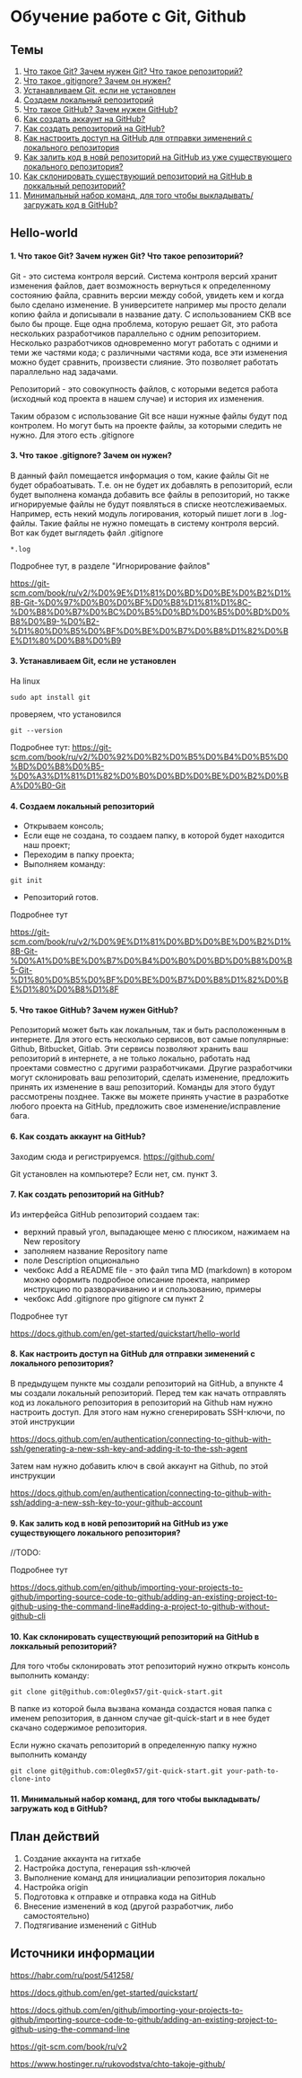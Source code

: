 # Обучение работе с Git, Github

## Темы
1. [Что такое Git? Зачем нужен Git? Что такое репозиторий?](#id1)
2. [Что такое .gitignore? Зачем он нужен?](#id2)
3. [Устанавливаем Git, если не установлен](#id3)
4. [Создаем локальный репозиторий](#id4)
5. [Что такое GitHub? Зачем нужен GitHub?](#id5)
6. [Как создать аккаунт на GitHub?](#id6)
7. [Как создать репозиторий на GitHub?](#id7)
8. [Как настроить доступ на GitHub для отправки зименений с локального репозитория](#id8)
9. [Как залить код в новй репозиторий на GitHub из уже существующего локального репозитория?](#id9)
10. [Как склонировать существующий репозиторий на GitHub в локкальный репозиторий?](#id10)
11. [Минимальный набор команд, для того чтобы выкладывать/загружать код в GitHub?](#id11)

## Hello-world

#### 1. <a id="id1"></a> Что такое Git? Зачем нужен Git? Что такое репозиторий?

   Git - это система контроля версий. Система контроля версий хранит изменения файлов, дает возможность вернуться к определенному состоянию файла, сравнить версии между собой, увидеть кем и когда было сделано изменение.
   В университете например мы просто делали копию файла и дописывали в название дату. С использованием СКВ все было бы проще.
   Еще одна проблема, которую решает Git, это работа нескольких разработчиков параллельно с одним репозиторием.
   Несколько разработчиков одновременно могут работать с одними и теми же частями кода; с различными частями кода, все эти изменения можно будет сравнить, произвести слияние. Это позволяет работать параллельно над задачами.
   
   Репозиторий - это совокупность файлов, с которыми ведется работа (исходный код проекта в нашем случае) и история их изменения.
   
   Таким образом с использование Git все наши нужные файлы будут под контролем. Но могут быть на проекте файлы, за которыми следить не нужно. Для этого есть .gitignore

#### 3. <a id="id2"></a>  Что такое .gitignore? Зачем он нужен?

   В данный файл помещается информация о том, какие файлы Git не будет обрабоатывать.
   Т.е. он не будет их добавлять в репозиторий, если будет выполнена команда добавить все файлы в репозиторий, но также игнорируемые файлы не будут появляться в списке неотслеживаемых.
   Например, есть некий модуль логирования, который пишет логи в .log-файлы. Такие файлы не нужно помещать в систему контроля версий.
   Вот как будет выглядеть файл .gitignore
```
*.log
``` 

Подробнее тут, в разделе "Игнорирование файлов"

https://git-scm.com/book/ru/v2/%D0%9E%D1%81%D0%BD%D0%BE%D0%B2%D1%8B-Git-%D0%97%D0%B0%D0%BF%D0%B8%D1%81%D1%8C-%D0%B8%D0%B7%D0%BC%D0%B5%D0%BD%D0%B5%D0%BD%D0%B8%D0%B9-%D0%B2-%D1%80%D0%B5%D0%BF%D0%BE%D0%B7%D0%B8%D1%82%D0%BE%D1%80%D0%B8%D0%B9

#### 3. <a id="id3"></a>  Устанавливаем Git, если не установлен
   На linux
```
sudo apt install git
```
проверяем, что установился
```
git --version
```

Подробнее тут:
https://git-scm.com/book/ru/v2/%D0%92%D0%B2%D0%B5%D0%B4%D0%B5%D0%BD%D0%B8%D0%B5-%D0%A3%D1%81%D1%82%D0%B0%D0%BD%D0%BE%D0%B2%D0%BA%D0%B0-Git

#### 4. <a id="id4"></a>  Создаем локальный репозиторий
+ Открываем консоль;
+ Если еще не создана, то создаем папку, в которой будет находится наш проект;
+ Переходим в папку проекта;
+ Выполняем команду:
```
git init
```
+ Репозиторий готов.

Подробнее тут

https://git-scm.com/book/ru/v2/%D0%9E%D1%81%D0%BD%D0%BE%D0%B2%D1%8B-Git-%D0%A1%D0%BE%D0%B7%D0%B4%D0%B0%D0%BD%D0%B8%D0%B5-Git-%D1%80%D0%B5%D0%BF%D0%BE%D0%B7%D0%B8%D1%82%D0%BE%D1%80%D0%B8%D1%8F

#### 5. <a id="id5"></a>  Что такое GitHub? Зачем нужен GitHub?
   Репозиторий может быть как локальным, так и быть расположенным в интернете. Для этого есть несколько сервисов, вот самые популярные: Github, Bitbucket, Gitlab.
   Эти сервисы позволяют хранить ваш репозиторий в интернете, а не только локально, работать над проектами совместно с другими разработчиками.
   Другие разработчики могут склонировать ваш репозиторий, сделать изменение, предложить принять их изменение в ваш репозиторий. Команды для этого будут рассмотрены позднее.
   Также вы можете принять участие в разработке любого проекта на GitHub, предложить свое изменение/исправление бага.

#### 6. <a id="id6"></a>  Как создать аккаунт на GitHub?
   Заходим сюда и регистрируемся.
   https://github.com/

Git установлен на компьютере? Если нет, см. пункт 3.

#### 7. <a id="id7"></a>  Как создать репозиторий на GitHub?
   Из интерфейса GitHub репозиторий создаем так:
- верхний правый угол, выпадающее меню с плюсиком, нажимаем на New repository
- заполняем название Repository name
- поле Description опционально
- чекбокс Add a README file - это файл типа MD (markdown) в котором можно оформить подробное описание проекта, например инструкцию по разворачиванию и и спользованию, примеры
- чекбокс Add .gitignore про gitignore см пункт 2

Подробнее тут

https://docs.github.com/en/get-started/quickstart/hello-world

#### 8. <a id="id8"></a>  Как настроить доступ на GitHub для отправки зименений с локального репозитория?

В предыдущем пункте мы создали репозиторий на GitHub, а впункте 4 мы создали локальный репозиторий. 
Перед тем как начать отправлять код из локального репозитория в репозиторий на Github нам нужно настроить доступ.
Для этого нам нужно сгенерировать SSH-ключи, по этой инструкции

https://docs.github.com/en/authentication/connecting-to-github-with-ssh/generating-a-new-ssh-key-and-adding-it-to-the-ssh-agent

Затем нам нужно добавить ключ в свой аккаунт на Github, по этой инструкции

https://docs.github.com/en/authentication/connecting-to-github-with-ssh/adding-a-new-ssh-key-to-your-github-account

#### 9. <a id="id9"></a>  Как залить код в новй репозиторий на GitHub из уже существующего локального репозитория?

//TODO:

Подробнее тут

https://docs.github.com/en/github/importing-your-projects-to-github/importing-source-code-to-github/adding-an-existing-project-to-github-using-the-command-line#adding-a-project-to-github-without-github-cli

#### 10. <a id="id10"></a>Как склонировать существующий репозиторий на GitHub в локкальный репозиторий?

Для того чтобы склонировать этот репозиторий нужно открыть консоль выполнить команду:

```
git clone git@github.com:Oleg0x57/git-quick-start.git
```

В папке из которой была вызвана команда создастся новая папка с именем репозитория, в данном случае git-quick-start и в нее будет скачано содержимое репозитория.

Если нужно скачать репозиторий в определенную папку нужно выполнить команду

```
git clone git@github.com:Oleg0x57/git-quick-start.git your-path-to-clone-into
```

#### 11. <a id="id11"></a> Минимальный набор команд, для того чтобы выкладывать/загружать код в GitHub?

## План действий

1. Создание аккаунта на гитхабе
2. Настройка доступа, генерация ssh-ключей
3. Выполнение команд для инициалиации репозитория локально
4. Настройка origin
5. Подготовка к отправке и отправка кода на GitHub
6. Внесение изменений в код (другой разработчик, либо самостоятельно)
7. Подтягивание изменений с GitHub

## Источники информации

https://habr.com/ru/post/541258/

https://docs.github.com/en/get-started/quickstart/

https://docs.github.com/en/github/importing-your-projects-to-github/importing-source-code-to-github/adding-an-existing-project-to-github-using-the-command-line

https://git-scm.com/book/ru/v2

https://www.hostinger.ru/rukovodstva/chto-takoje-github/
